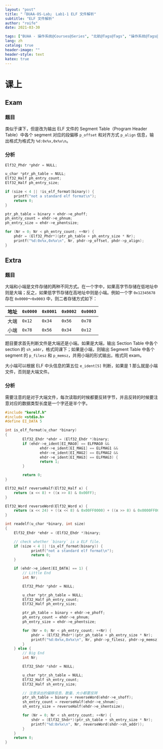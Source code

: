```yaml
---
layout: "post"
title: "「BUAA-OS-Lab」 Lab1-1 ELF 文件解析"
subtitle: "ELF 文件解析"
author: "roife"
date: 2021-03-30

tags: ["BUAA - 操作系统@Courses@Series", "北航@Tags@Tags", "操作系统@Tags@Tags", "Linux@Tags@Tags", "C@Languages@Tags"]
lang: zh
catalog: true
header-image: ""
header-style: text
katex: true
---
```


# 课上

## Exam

### 题目

类似于课下，但是改为输出 ELF 文件的 Segment Table（Program Header Table）中各个 segment 对应的段偏移 `p_offset` 和对齐方式 `p_align` 信息，输出格式为格式为 `%d:0x%x,0x%x\n`。

### 分析

```c
Elf32_Phdr *phdr = NULL;

u_char *ptr_ph_table = NULL;
Elf32_Half ph_entry_count;
Elf32_Half ph_entry_size;

if (size < 4 || !is_elf_format(binary)) {
    printf("not a standard elf format\n");
    return 0;
}

ptr_ph_table = binary + ehdr->e_phoff;
ph_entry_count = ehdr->e_phnum;
ph_entry_size = ehdr->e_phentsize;

for (Nr = 0; Nr < ph_entry_count; ++Nr) {
    phdr = (Elf32_Phdr*)(ptr_ph_table + ph_entry_size * Nr);
    printf("%d:0x%x,0x%x\n", Nr, phdr->p_offset, phdr->p_align);
}
```

## Extra

### 题目

大端和小端是文件存储的两种不同方式。在一个字中，如果高字节存储在低地址中则是大端；反之，如果低字节存储在高地址中则是小端。例如一个字 `0x12345678` 存在 `0x0000`～`0x0003` 中，则二者存储方式如下：

| 地址 | `0x0000` | `0x0001` | `0x0002` | `0x0003` |
|-|-|-|-|-|
| 大端 | `0x12` | `0x34` | `0x56` | `0x78` |
| 小端 | `0x78` | `0x56` | `0x34` | `0x12` |

题目要求首先判断文件是大端还是小端。如果是大端，输出 Section Table 中各个 section 的 `sh_addr`，格式同课下；如果是小端，则输出 Segment Table 中各个 segment 的 `p_filesz` 和 `p_memsz`，并用小端的形式输出，格式同 exam。

大小端可以根据 ELF 中头信息的第五位 `e_ident[5]` 判断，如果是 1 那么就是小端文件，否则是大端文件。

### 分析

需要注意的是对于大端文件，每次读取的时候都要反转字节，并且反转的时候要注意对应的数据类型长度是一个字还是半个字。

```c
#include "kerelf.h"
#include <stdio.h>
#define EI_DATA 5

int is_elf_format(u_char *binary)
{
        Elf32_Ehdr *ehdr = (Elf32_Ehdr *)binary;
        if (ehdr->e_ident[EI_MAG0] == ELFMAG0 &&
                ehdr->e_ident[EI_MAG1] == ELFMAG1 &&
                ehdr->e_ident[EI_MAG2] == ELFMAG2 &&
                ehdr->e_ident[EI_MAG3] == ELFMAG3) {
                return 1;
        }

        return 0;
}

Elf32_Half reverseHalf(Elf32_Half x) {
    return (x << 8) + ((x >> 8) & 0x00FF);
}

Elf32_Word reverseWord(Elf32_Word x) {
    return (x << 24) + ((x << 8) & 0x00FF0000) + ((x >> 8) & 0x0000FF00) + (x >> 24);
}

int readelf(u_char *binary, int size)
{
    Elf32_Ehdr *ehdr = (Elf32_Ehdr *)binary;

    // check whether `binary` is a ELF file.
    if (size < 4 || !is_elf_format(binary)) {
            printf("not a standard elf format\n");
            return 0;
    }

    if (ehdr->e_ident[EI_DATA] == 1) {
        // Little End
        int Nr;

        Elf32_Phdr *phdr = NULL;

        u_char *ptr_ph_table = NULL;
        Elf32_Half ph_entry_count;
        Elf32_Half ph_entry_size;

        ptr_ph_table = binary + ehdr->e_phoff;
        ph_entry_count = ehdr->e_phnum;
        ph_entry_size = ehdr->e_phentsize;

        for (Nr = 0; Nr < ph_entry_count; ++Nr) {
            phdr = (Elf32_Phdr*)(ptr_ph_table + ph_entry_size * Nr);
            printf("%d:0x%x,0x%x\n", Nr, phdr->p_filesz, phdr->p_memsz);
        }
    } else {
        // Big End
        int Nr;

        Elf32_Shdr *shdr = NULL;

        u_char *ptr_sh_table = NULL;
        Elf32_Half sh_entry_count;
        Elf32_Half sh_entry_size;

        // 注意读出的偏移信息、数量、大小都要反转
        ptr_sh_table = binary + reverseWord(ehdr->e_shoff);
        sh_entry_count = reverseHalf(ehdr->e_shnum);
        sh_entry_size = reverseHalf(ehdr->e_shentsize);

        for (Nr = 0; Nr < sh_entry_count; ++Nr) {
            shdr = (Elf32_Shdr*)(ptr_sh_table + sh_entry_size * Nr);
            printf("%d:0x%x\n", Nr, reverseWord(shdr->sh_addr));
        }
    }
    return 0;
}
```
